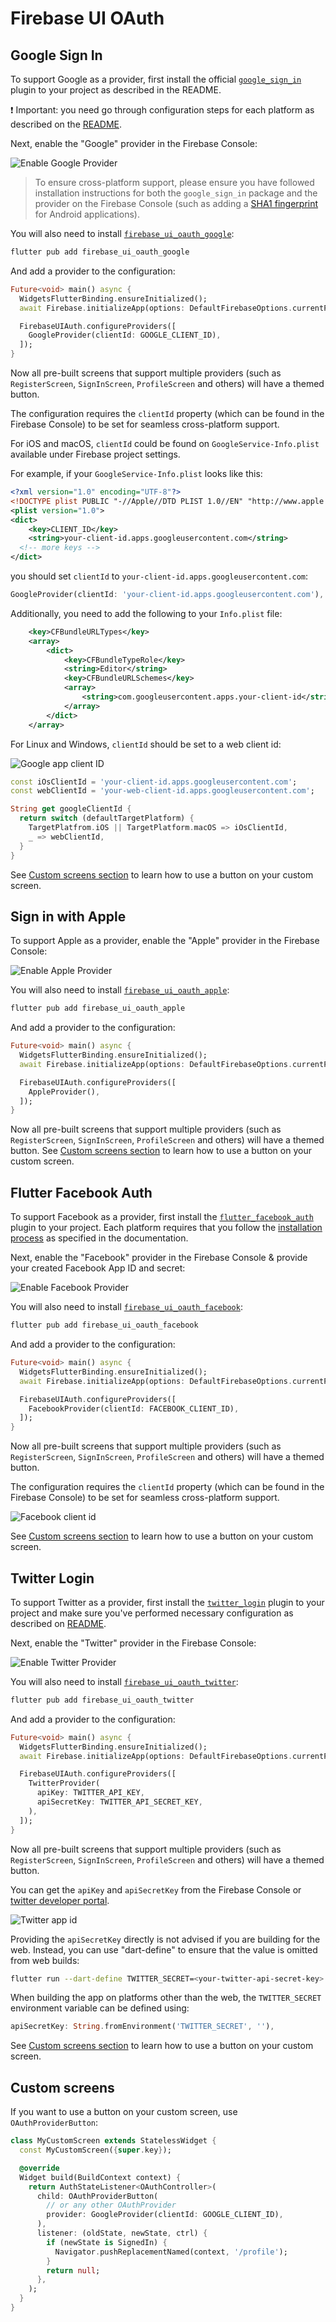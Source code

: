 # Firebase UI OAuth

## Google Sign In

To support Google as a provider, first install the official [`google_sign_in`](https://pub.dev/packages/google_sign_in) plugin to your project as described in the README.

❗️ Important: you need go through configuration steps for each platform as described on the [README](https://pub.dev/packages/google_sign_in).

Next, enable the "Google" provider in the Firebase Console:

![Enable Google Provider](../images/ui-google-provider.jpg)

> To ensure cross-platform support, please ensure you have followed installation instructions for both the `google_sign_in` package and the provider on the Firebase Console (such as adding a [SHA1 fingerprint](https://developers.google.com/android/guides/client-auth?authuser=0) for Android applications).

You will also need to install [`firebase_ui_oauth_google`](https://pub.dev/packages/firebase_ui_oauth_google):

```sh
flutter pub add firebase_ui_oauth_google
```

And add a provider to the configuration:

```dart
Future<void> main() async {
  WidgetsFlutterBinding.ensureInitialized();
  await Firebase.initializeApp(options: DefaultFirebaseOptions.currentPlatform);

  FirebaseUIAuth.configureProviders([
    GoogleProvider(clientId: GOOGLE_CLIENT_ID),
  ]);
}
```

Now all pre-built screens that support multiple providers (such as `RegisterScreen`, `SignInScreen`, `ProfileScreen` and others) will have a themed button.

The configuration requires the `clientId` property (which can be found in the Firebase Console) to be set for seamless cross-platform support.

For iOS and macOS, `clientId` could be found on `GoogleService-Info.plist` available under Firebase project settings.

For example, if your `GoogleService-Info.plist` looks like this:

```xml
<?xml version="1.0" encoding="UTF-8"?>
<!DOCTYPE plist PUBLIC "-//Apple//DTD PLIST 1.0//EN" "http://www.apple.com/DTDs/PropertyList-1.0.dtd">
<plist version="1.0">
<dict>
	<key>CLIENT_ID</key>
	<string>your-client-id.apps.googleusercontent.com</string>
  <!-- more keys -->
</dict>
```

you should set `clientId` to `your-client-id.apps.googleusercontent.com`:

```dart
GoogleProvider(clientId: 'your-client-id.apps.googleusercontent.com'),
```

Additionally, you need to add the following to your `Info.plist` file:

```xml
	<key>CFBundleURLTypes</key>
	<array>
		<dict>
			<key>CFBundleTypeRole</key>
			<string>Editor</string>
			<key>CFBundleURLSchemes</key>
			<array>
				<string>com.googleusercontent.apps.your-client-id</string>
			</array>
		</dict>
	</array>
```

For Linux and Windows, `clientId` should be set to a web client id:

![Google app client ID](../images/ui-google-provider-client-id.png)

```dart
const iOsClientId = 'your-client-id.apps.googleusercontent.com';
const webClientId = 'your-web-client-id.apps.googleusercontent.com';

String get googleClientId {
  return switch (defaultTargetPlatform) {
    TargetPlatfrom.iOS || TargetPlatform.macOS => iOsClientId,
    _ => webClientId,
  }
}
```

See [Custom screens section](#custom-screens) to learn how to use a button on your custom screen.

## Sign in with Apple

To support Apple as a provider, enable the "Apple" provider in the Firebase Console:

![Enable Apple Provider](../images/ui-apple-provider.jpg)

You will also need to install [`firebase_ui_oauth_apple`](https://pub.dev/packages/firebase_ui_oauth_apple):

```sh
flutter pub add firebase_ui_oauth_apple
```

And add a provider to the configuration:

```dart
Future<void> main() async {
  WidgetsFlutterBinding.ensureInitialized();
  await Firebase.initializeApp(options: DefaultFirebaseOptions.currentPlatform);

  FirebaseUIAuth.configureProviders([
    AppleProvider(),
  ]);
}
```

Now all pre-built screens that support multiple providers (such as `RegisterScreen`, `SignInScreen`, `ProfileScreen` and others) will have a themed button. See [Custom screens section](#custom-screens) to learn how to use a button on your custom screen.

## Flutter Facebook Auth

To support Facebook as a provider, first install the [`flutter_facebook_auth`](https://pub.dev/packages/flutter_facebook_auth)
plugin to your project. Each platform requires that you follow the [installation process](https://facebook.meedu.app) as specified
in the documentation.

Next, enable the "Facebook" provider in the Firebase Console & provide your created Facebook App ID and secret:

![Enable Facebook Provider](../images/ui-facebook-provider.jpg)

You will also need to install [`firebase_ui_oauth_facebook`](https://pub.dev/packages/firebase_ui_oauth_facebook):

```sh
flutter pub add firebase_ui_oauth_facebook
```

And add a provider to the configuration:

```dart
Future<void> main() async {
  WidgetsFlutterBinding.ensureInitialized();
  await Firebase.initializeApp(options: DefaultFirebaseOptions.currentPlatform);

  FirebaseUIAuth.configureProviders([
    FacebookProvider(clientId: FACEBOOK_CLIENT_ID),
  ]);
}
```

Now all pre-built screens that support multiple providers (such as `RegisterScreen`, `SignInScreen`, `ProfileScreen` and others) will have a themed button.

The configuration requires the `clientId` property (which can be found in the Firebase Console) to be set for seamless cross-platform support.

![Facebook client id](../images/ui-facebook-client-id.png)

See [Custom screens section](#custom-screens) to learn how to use a button on your custom screen.

## Twitter Login

To support Twitter as a provider, first install the [`twitter_login`](https://pub.dev/packages/twitter_login)
plugin to your project and make sure you've performed necessary configuration as described on [README](https://pub.dev/packages/twitter_login).

Next, enable the "Twitter" provider in the Firebase Console:

![Enable Twitter Provider](../images/ui-twitter-provider.jpg)

You will also need to install [`firebase_ui_oauth_twitter`](https://pub.dev/packages/firebase_ui_oauth_twitter):

```sh
flutter pub add firebase_ui_oauth_twitter
```

And add a provider to the configuration:

```dart
Future<void> main() async {
  WidgetsFlutterBinding.ensureInitialized();
  await Firebase.initializeApp(options: DefaultFirebaseOptions.currentPlatform);

  FirebaseUIAuth.configureProviders([
    TwitterProvider(
      apiKey: TWITTER_API_KEY,
      apiSecretKey: TWITTER_API_SECRET_KEY,
    ),
  ]);
}
```

Now all pre-built screens that support multiple providers (such as `RegisterScreen`, `SignInScreen`, `ProfileScreen` and others) will have a themed button.

You can get the `apiKey` and `apiSecretKey` from the Firebase Console or [twitter developer portal](https://developer.twitter.com/en/portal/projects-and-apps).

![Twitter app id](../images/ui-twitter-app-id.png)

Providing the `apiSecretKey` directly is not advised if you are building for the web. Instead, you can use "dart-define" to ensure that the value is omitted from web builds:

```bash
flutter run --dart-define TWITTER_SECRET=<your-twitter-api-secret-key>
```

When building the app on platforms other than the web, the `TWITTER_SECRET` environment variable can be defined using:

```dart
apiSecretKey: String.fromEnvironment('TWITTER_SECRET', ''),
```

See [Custom screens section](#custom-screens) to learn how to use a button on your custom screen.

## Custom screens

If you want to use a button on your custom screen, use `OAuthProviderButton`:

```dart
class MyCustomScreen extends StatelessWidget {
  const MyCustomScreen({super.key});

  @override
  Widget build(BuildContext context) {
    return AuthStateListener<OAuthController>(
      child: OAuthProviderButton(
        // or any other OAuthProvider
        provider: GoogleProvider(clientId: GOOGLE_CLIENT_ID),
      ),
      listener: (oldState, newState, ctrl) {
        if (newState is SignedIn) {
          Navigator.pushReplacementNamed(context, '/profile');
        }
        return null;
      },
    );
  }
}
```
